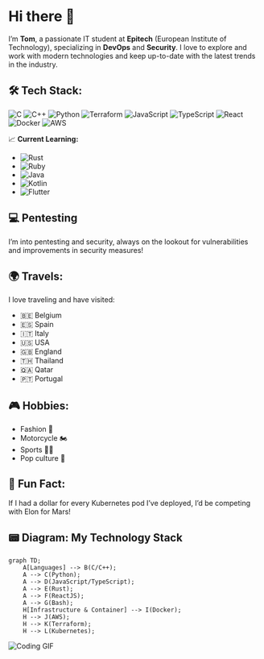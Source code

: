 
# Hi there 👋

I’m **Tom**, a passionate IT student at **Epitech** (European Institute of Technology), specializing in **DevOps** and **Security**. I love to explore and work with modern technologies and keep up-to-date with the latest trends in the industry.

## 🛠️ Tech Stack:
![C](https://img.shields.io/badge/-C-00599C?logo=c&logoColor=white&style=flat-square)
![C++](https://img.shields.io/badge/-C++-00599C?logo=c%2B%2B&logoColor=white&style=flat-square)
![Python](https://img.shields.io/badge/-Python-3776AB?logo=python&logoColor=white&style=flat-square)
![Terraform](https://img.shields.io/badge/-Terraform-623CE4?logo=terraform&logoColor=white&style=flat-square)
![JavaScript](https://img.shields.io/badge/-JavaScript-F7DF1E?logo=javascript&logoColor=black&style=flat-square)
![TypeScript](https://img.shields.io/badge/-TypeScript-3178C6?logo=typescript&logoColor=white&style=flat-square)
![React](https://img.shields.io/badge/-React-61DAFB?logo=react&logoColor=black&style=flat-square)
![Docker](https://img.shields.io/badge/-Docker-2496ED?logo=docker&logoColor=white&style=flat-square)
![AWS](https://img.shields.io/badge/-AWS-232F3E?logo=amazon-aws&logoColor=white&style=flat-square)

📈 **Current Learning:**
- ![Rust](https://img.shields.io/badge/-Rust-000000?logo=rust&logoColor=white&style=flat-square)
- ![Ruby](https://img.shields.io/badge/-Ruby-CC342D?logo=ruby&logoColor=white&style=flat-square)
- ![Java](https://img.shields.io/badge/-Java-007396?logo=java&logoColor=white&style=flat-square)
- ![Kotlin](https://img.shields.io/badge/-Kotlin-0095D5?logo=kotlin&logoColor=white&style=flat-square)
- ![Flutter](https://img.shields.io/badge/-Flutter-02569B?logo=flutter&logoColor=white&style=flat-square)

## 💻 Pentesting
I’m into pentesting and security, always on the lookout for vulnerabilities and improvements in security measures!

## 🌍 Travels:
I love traveling and have visited:
- 🇧🇪 Belgium
- 🇪🇸 Spain
- 🇮🇹 Italy
- 🇺🇸 USA
- 🇬🇧 England
- 🇹🇭 Thailand
- 🇶🇦 Qatar
- 🇵🇹 Portugal

## 🎮 Hobbies:
- Fashion 👗
- Motorcycle 🏍️
- Sports 🏋️‍♂️
- Pop culture 🎥

## 🚀 Fun Fact:
If I had a dollar for every Kubernetes pod I’ve deployed, I’d be competing with Elon for Mars!

## 📟 Diagram: My Technology Stack
```mermaid
graph TD;
    A[Languages] --> B(C/C++);
    A --> C(Python);
    A --> D(JavaScript/TypeScript);
    A --> E(Rust);
    A --> F(ReactJS);
    A --> G(Bash); 
    H[Infrastructure & Container] --> I(Docker);
    H --> J(AWS);
    H --> K(Terraform);
    H --> L(Kubernetes);
```
![Coding GIF](https://media.giphy.com/media/13HgwGsXF0aiGY/giphy.gif)
